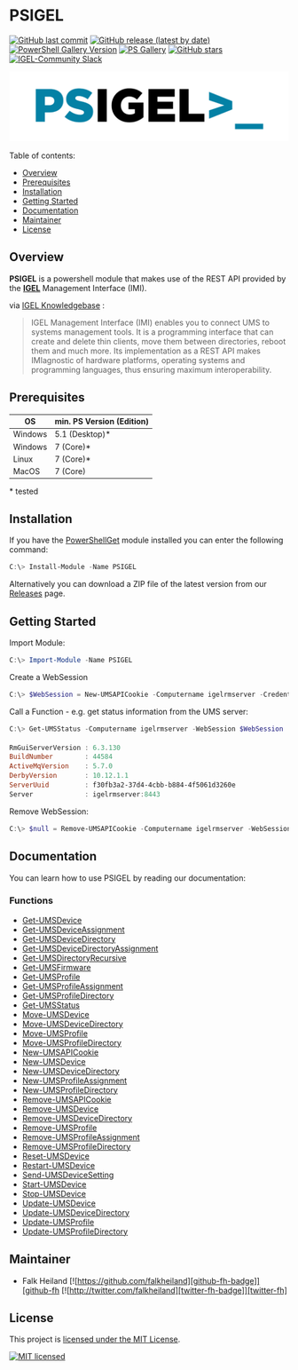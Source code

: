 # PSIGEL

[![GitHub last commit][github-commit-badge]][github-psigel]
[![GitHub release (latest by date)][github-release-badge]][github-psigel]
[![PowerShell Gallery Version][psgallery-v-badge]][powershell-gallery]
[![PS Gallery][psgallery-dl-badge]][powershell-gallery]
[![GitHub stars][github-start-badge]][github-psigel]
[![IGEL-Community Slack][slack-badge]][slack-igelcommunity]


![Logo](PSIGEL_1280_320.png)

Table of contents:

- [Overview](#overview)
- [Prerequisites](#prerequisites)
- [Installation](#installation)
- [Getting Started](#getting-started)
- [Documentation](#documentation)
- [Maintainer](#maintainer)
- [License](#license)

## Overview

**PSIGEL** is a powershell module that makes use of the REST API provided by the [**IGEL**](https://www.igel.com) Management Interface (IMI).

via [IGEL Knowledgebase](https://kb.igel.com/igelimi-v3/en/imi-manual-2723216.html) :
> IGEL Management Interface (IMI) enables you to connect UMS to systems management tools. It is a programming interface that can create and delete thin clients, move them between directories, reboot them and much more. Its implementation as a REST API makes IMIagnostic of hardware platforms, operating systems and programming languages, thus ensuring maximum interoperability.

## Prerequisites

|OS|min. PS Version (Edition)|
|-|-|
|Windows|5.1 (Desktop)\*|
|Windows|7 (Core)\*|
|Linux|7 (Core)\*|
|MacOS|7 (Core)|

\* tested

## Installation

If you have the [PowerShellGet](https://github.com/powershell/powershellget) module installed you can enter the following command:

```powershell
C:\> Install-Module -Name PSIGEL
```

Alternatively you can download a ZIP file of the latest version from our [Releases](https://github.com/IGEL-Community/PSIGEL/releases) page.

## Getting Started

Import Module:

```powershell
C:\> Import-Module -Name PSIGEL
```

Create a WebSession

```powershell
C:\> $WebSession = New-UMSAPICookie -Computername igelrmserver -Credential (Get-Credential)
```

Call a Function - e.g. get status information from the UMS server:

```powershell
C:\> Get-UMSStatus -Computername igelrmserver -WebSession $WebSession

RmGuiServerVersion : 6.3.130
BuildNumber        : 44584
ActiveMqVersion    : 5.7.0
DerbyVersion       : 10.12.1.1
ServerUuid         : f30fb3a2-37d4-4cbb-b884-4f5061d3260e
Server             : igelrmserver:8443
```

Remove WebSession:

```powershell
C:\> $null = Remove-UMSAPICookie -Computername igelrmserver -WebSession $WebSession
```

## Documentation

You can learn how to use PSIGEL by reading our documentation:

### Functions

- [Get-UMSDevice](/Docs/Get-UMSDevice.md)
- [Get-UMSDeviceAssignment](/Docs/Get-UMSDeviceAssignment.md)
- [Get-UMSDeviceDirectory](/Docs/Get-UMSDeviceDirectory.md)
- [Get-UMSDeviceDirectoryAssignment](/Docs/Get-UMSDeviceDirectoryAssignment.md)
- [Get-UMSDirectoryRecursive](/Docs/Get-UMSDirectoryRecursive.md)
- [Get-UMSFirmware](/Docs/Get-UMSFirmware.md)
- [Get-UMSProfile](/Docs/Get-UMSProfile.md)
- [Get-UMSProfileAssignment](/Docs/Get-UMSProfileAssignment.md)
- [Get-UMSProfileDirectory](/Docs/Get-UMSProfileDirectory.md)
- [Get-UMSStatus](/Docs/Get-UMSStatus.md)
- [Move-UMSDevice](/Docs/Move-UMSDevice.md)
- [Move-UMSDeviceDirectory](/Docs/Move-UMSDeviceDirectory.md)
- [Move-UMSProfile](/Docs/Move-UMSProfile.md)
- [Move-UMSProfileDirectory](/Docs/Move-UMSProfileDirectory.md)
- [New-UMSAPICookie](/Docs/New-UMSAPICookie.md)
- [New-UMSDevice](/Docs/New-UMSDevice.md)
- [New-UMSDeviceDirectory](/Docs/New-UMSDeviceDirectory.md)
- [New-UMSProfileAssignment](/Docs/New-UMSProfileAssignment.md)
- [New-UMSProfileDirectory](/Docs/New-UMSProfileDirectory.md)
- [Remove-UMSAPICookie](/Docs/Remove-UMSAPICookie.md)
- [Remove-UMSDevice](/Docs/Remove-UMSDevice.md)
- [Remove-UMSDeviceDirectory](/Docs/Remove-UMSDeviceDirectory.md)
- [Remove-UMSProfile](/Docs/Remove-UMSProfile.md)
- [Remove-UMSProfileAssignment](/Docs/Remove-UMSProfileAssignment.md)
- [Remove-UMSProfileDirectory](/Docs/Remove-UMSProfileDirectory.md)
- [Reset-UMSDevice](/Docs/Reset-UMSDevice.md)
- [Restart-UMSDevice](/Docs/Restart-UMSDevice.md)
- [Send-UMSDeviceSetting](/Docs/Send-UMSDeviceSetting.md)
- [Start-UMSDevice](/Docs/Start-UMSDevice.md)
- [Stop-UMSDevice](/Docs/Stop-UMSDevice.md)
- [Update-UMSDevice](/Docs/Update-UMSDevice.md)
- [Update-UMSDeviceDirectory](/Docs/Update-UMSDeviceDirectory.md)
- [Update-UMSProfile](/Docs/Update-UMSProfile.md)
- [Update-UMSProfileDirectory](/Docs/Update-UMSProfileDirectory.md)

## Maintainer

- Falk Heiland
[![https://github.com/falkheiland][github-fh-badge]][github-fh
[![http://twitter.com/falkheiland][twitter-fh-badge]][twitter-fh]

## License

This project is [licensed under the MIT License](LICENSE).

[![MIT licensed][mit-badge]][mit-license]

[psgallery-dl-badge]: https://img.shields.io/powershellgallery/dt/PSIGEL.svg?logo=powershell
[powershell-gallery]: https://www.powershellgallery.com/packages/PSIGEL/
[mit-badge]: https://img.shields.io/github/license/IGEL-Community/PSIGEL?logo=github
[mit-license]: LICENSE.md
[github-commit-badge]: https://img.shields.io/github/last-commit/IGEL-Community/PSIGEL?logo=github
[github-psigel]: https://github.com/IGEL-Community/PSIGEL
[github-release-badge]: https://img.shields.io/github/release/IGEL-Community/PSIGEL/all.svg?logo=github
[psgallery-v-badge]: https://img.shields.io/powershellgallery/v/PSIGEL?include_prereleases&logo=powershell
[github-start-badge]: https://img.shields.io/github/stars/IGEL-Community/PSIGEL?logo=github
[slack-badge]: https://img.shields.io/badge/chat-IGEL%20Community-brightgreen?logo=slack
[slack-igelcommunity]: https://igelcommunity.slack.com/
[github-fh-badge]: https://img.shields.io/badge/Github-falkheiland-green?logo=github
[github-fh]: https://github.com/falkheiland
[twitter-fh-badge]: https://img.shields.io/badge/Twitter-falkheiland-blue?logo=twitter
[twitter-fh]: https://twitter.com/falkheiland
